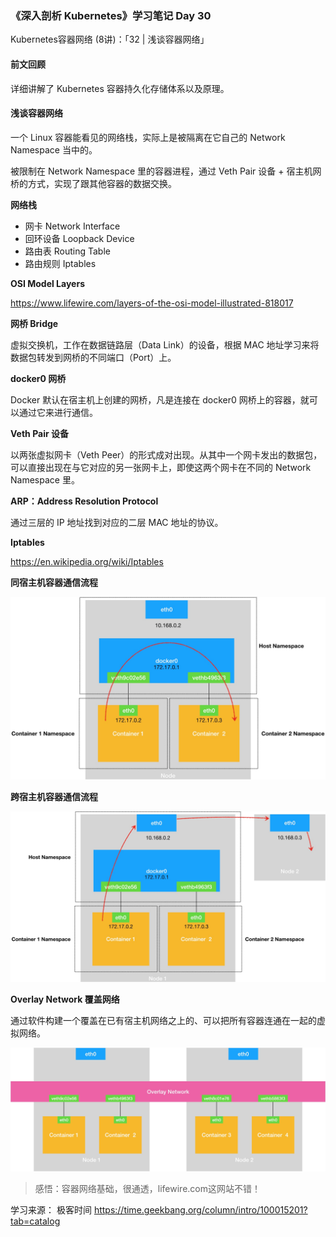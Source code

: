 ### 《深入剖析 Kubernetes》学习笔记 Day 30

Kubernetes容器网络 (8讲)：「32 | 浅谈容器网络」

#### 前文回顾

详细讲解了 Kubernetes 容器持久化存储体系以及原理。

#### 浅谈容器网络

一个 Linux 容器能看见的网络栈，实际上是被隔离在它自己的 Network Namespace 当中的。

被限制在 Network Namespace 里的容器进程，通过 Veth Pair 设备 + 宿主机网桥的方式，实现了跟其他容器的数据交换。

**网络栈**

* 网卡 Network Interface
* 回环设备 Loopback Device
* 路由表 Routing Table
* 路由规则 Iptables

**OSI Model Layers**

https://www.lifewire.com/layers-of-the-osi-model-illustrated-818017

**网桥 Bridge**

虚拟交换机，工作在数据链路层（Data Link）的设备，根据 MAC 地址学习来将数据包转发到网桥的不同端口（Port）上。

**docker0 网桥**

Docker 默认在宿主机上创建的网桥，凡是连接在 docker0 网桥上的容器，就可以通过它来进行通信。

**Veth Pair 设备**

以两张虚拟网卡（Veth Peer）的形式成对出现。从其中一个网卡发出的数据包，可以直接出现在与它对应的另一张网卡上，即使这两个网卡在不同的 Network Namespace 里。

**ARP：Address Resolution Protocol**

通过三层的 IP 地址找到对应的二层 MAC 地址的协议。

**Iptables**

https://en.wikipedia.org/wiki/Iptables

**同宿主机容器通信流程**

![](media/16763934739154.jpg)

**跨宿主机容器通信流程**

![](media/16763937466928.jpg)

**Overlay Network 覆盖网络**

通过软件构建一个覆盖在已有宿主机网络之上的、可以把所有容器连通在一起的虚拟网络。

![](media/16763939682972.jpg)

> 感悟：容器网络基础，很通透，lifewire.com这网站不错！

学习来源： 极客时间 https://time.geekbang.org/column/intro/100015201?tab=catalog


